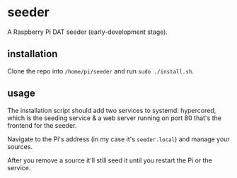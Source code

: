 # seeder
A Raspberry Pi DAT seeder (early-development stage).

## installation
Clone the repo into ```/home/pi/seeder``` and run ```sudo ./install.sh```.

## usage
The installation script should add two services to systemd: hypercored, which is the seeding service & a web server running on port 80 that's the frontend for the seeder.

Navigate to the Pi's address (in my case it's ```seeder.local```) and manage your sources.

After you remove a source it'll still seed it until you restart the Pi or the service.
